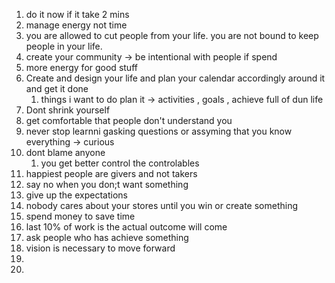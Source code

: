 1. do it now if it take 2 mins
2. manage energy not time 
3. you are allowed to cut people from your life. you are not bound to keep people in your life. 
4. create your community  -> be intentional with people if spend 
5. more energy for good stuff
6. Create and design your life and plan your calendar accordingly around it and get it done 
	1. things i want to do  plan it -> activities , goals , achieve full of dun life 
7. Dont shrink yourself 
8. get comfortable that people don't understand you 
9. never stop learnni gasking questions or assyming that you know everything -> curious 
10. dont blame anyone 
	1. you get better control the controlables 
11. happiest people are givers and not takers 
12. say no when you don;t want something 
13. give up the expectations 
14. nobody cares about your stores until you win or create something
15. spend money to save time 
16. last 10% of work is the actual outcome will come 
17. ask people who has achieve something 
18. vision is necessary to move forward 
19. 
20. 